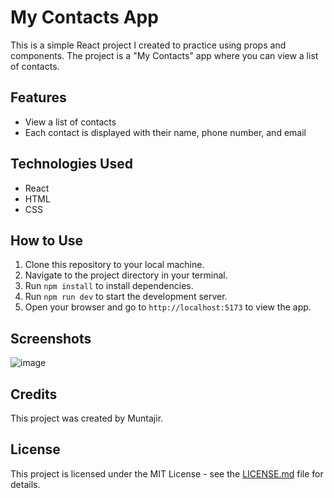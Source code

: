 # My Contacts App

This is a simple React project I created to practice using props and components. The project is a "My Contacts" app where you can view a list of contacts.

## Features

- View a list of contacts
- Each contact is displayed with their name, phone number, and email

## Technologies Used

- React
- HTML
- CSS

## How to Use

1. Clone this repository to your local machine.
2. Navigate to the project directory in your terminal.
3. Run `npm install` to install dependencies.
4. Run `npm run dev` to start the development server.
5. Open your browser and go to `http://localhost:5173` to view the app.

## Screenshots

![image](https://github.com/Muntajir11/React_Props_Component/assets/91109805/da4a187d-4822-405e-880e-d524a87e4706)


## Credits

This project was created by Muntajir.

## License

This project is licensed under the MIT License - see the [LICENSE.md](LICENSE) file for details.
